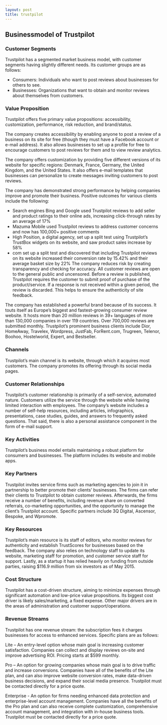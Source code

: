 ```yaml
---
layout: post
title: trustpilot
---
```


Businessmodel of Trustpilot
----------------------------

### Customer Segments

Trustpilot has a segmented market business model, with customer segments having slightly different needs. Its customer groups are as follows:

 * Consumers: Individuals who want to post reviews about businesses for others to see.
* Businesses: Organizations that want to obtain and monitor reviews about themselves from customers.
 ### Value Proposition

Trustpilot offers five primary value propositions: accessibility, customization, performance, risk reduction, and brand/status.

The company creates accessibility by enabling anyone to post a review of a business on its site for free (though they must have a Facebook account or e-mail address). It also allows businesses to set up a profile for free to encourage customers to post reviews for them and to view review analytics.

The company offers customization by providing five different versions of its website for specific regions: Denmark, France, Germany, the United Kingdom, and the United States. It also offers e-mail templates that businesses can personalize to create messages inviting customers to post reviews.

The company has demonstrated strong performance by helping companies improve and promote their business. Positive outcomes for various clients include the following:

 * Search engines Bing and Google used Trustpilot reviews to add seller and product ratings to their online ads, increasing click-through rates by an average of 17%
* Mazuma Mobile used Trustpilot reviews to address customer concerns and now has 100,000+ positive comments
* High Position, a digital agency, set up a split test using Trustpilot’s TrustBox widgets on its website, and saw product sales increase by 58%
* com set up a split test and discovered that including Trustpilot reviews on its website increased their conversion rate by 15.42% and their average basket size by 22%
 The company reduces risk by creating transparency and checking for accuracy. All customer reviews are open to the general public and uncensored. Before a review is published, Trustpilot requires the customer to submit proof of purchase of the product/service. If a response is not received within a given period, the review is discarded. This helps to ensure the authenticity of site feedback.

The company has established a powerful brand because of its success. It touts itself as Europe’s biggest and fastest-growing consumer review website. It hosts more than 20 million reviews in 39+ languages of more than 130,000 companies in over 119 countries. Over 700,000 reviews are submitted monthly. Trustpilot’s prominent business clients include Dior, HomeAway, Travelex, Wordpress, JustFab, ForRent.com, Trugreen, Telenor, Boohoo, Hostelworld, Expert, and Bestseller.

### Channels

Trustpilot’s main channel is its website, through which it acquires most customers. The company promotes its offering through its social media pages.

### Customer Relationships

Trustpilot’s customer relationship is primarily of a self-service, automated nature. Customers utilize the service through the website while having limited interaction with employees. The company’s website includes a number of self-help resources, including articles, infographics, presentations, case studies, guides, and answers to frequently asked questions. That said, there is also a personal assistance component in the form of e-mail support.

### Key Activities

Trustpilot’s business model entails maintaining a robust platform for consumers and businesses. The platform includes its website and mobile apps.

### Key Partners

Trustpilot invites service firms such as marketing agencies to join it in partnership to better promote their clients’ businesses. The firms can refer their clients to Trustpilot to obtain customer reviews. Afterwards, the firms receive a number of benefits, including revenue share on converted referrals, co-marketing opportunities, and the opportunity to manage the client’s Trustpilot account. Specific partners include 3Q Digital, Ascensor, Bespoke, and Wpromote.

### Key Resources

Trustpilot’s main resource is its staff of editors, who monitor reviews for authenticity and establish TrustScores for businesses based on the feedback. The company also relies on technology staff to update its website, marketing staff for promotion, and customer service staff for support. Lastly, as a startup it has relied heavily on funding from outside parties, raising $116.9 million from six investors as of May 2015.

### Cost Structure

Trustpilot has a cost-driven structure, aiming to minimize expenses through significant automation and low-price value propositions. Its biggest cost driver is likely sales/marketing, a fixed expense. Other major drivers are in the areas of administration and customer support/operations.

### Revenue Streams

Trustpilot has one revenue stream: the subscription fees it charges businesses for access to enhanced services. Specific plans are as follows:

Lite – An entry-level option whose main goal is increasing customer satisfaction. Companies can collect and display reviews on-site and improve advertising ROI. Pricing starts at $599 monthly.

Pro – An option for growing companies whose main goal is to drive traffic and increase conversions. Companies have all of the benefits of the Lite plan, and can also improve website conversion rates, make data-driven business decisions, and expand their social media presence. Trustpilot must be contacted directly for a price quote.

Enterprise - An option for firms needing enhanced data protection and enterprise-level account management. Companies have all the benefits of the Pro plan and can also receive complete customization, comprehensive account management, and integration with in-house business tools. Trustpilot must be contacted directly for a price quote.
